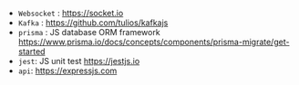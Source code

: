 - `Websocket` :
https://socket.io
- `Kafka` :
https://github.com/tulios/kafkajs
- `prisma`  : JS database ORM framework
https://www.prisma.io/docs/concepts/components/prisma-migrate/get-started
- `jest`: JS unit test
https://jestjs.io
- `api`:
 https://expressjs.com